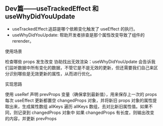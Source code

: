 ## Dev篇——useTrackedEffect 和 useWhyDidYouUpdate


* useTrackedEffect:追踪是哪个依赖变化触发了 useEffect 的执行。
* useWhyDidYouUpdate: 帮助开发者排查是那个属性改变导致了组件的 rerender。

使用场景

检查哪些 props 发生改变
协助找出无效渲染：useWhyDidYouUpdate 会告诉我们监听数据中所有变化的数据，不管它是不是无效的更新，但还需要我们自己来区分识别哪些是无效更新的属性，从而进行优化。

实现思路

使用 useRef 声明 prevProps 变量（确保拿到最新值），用来保存上一次的 props
每次 useEffect 更新都置空 changedProps 对象，并将新旧 props 对象的属性提取出来，生成属性数组 allKeys
遍历 allKeys 数组，去对比新旧属性值。如果不同，则记录到 changedProps 对象中
如果 changedProps 有长度，则输出改变的内容，并更新 prevProps
